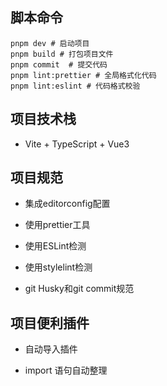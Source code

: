 ## 脚本命令

```shell
pnpm dev # 启动项目
pnpm build # 打包项目文件
pnpm commit  # 提交代码
pnpm lint:prettier # 全局格式化代码
pnpm lint:eslint # 代码格式校验
```

## 项目技术栈

- Vite + TypeScript + Vue3

## 项目规范

- 集成editorconfig配置

- 使用prettier工具

- 使用ESLint检测

- 使用stylelint检测

- git Husky和git commit规范

## 项目便利插件

- 自动导入插件

- import 语句自动整理
